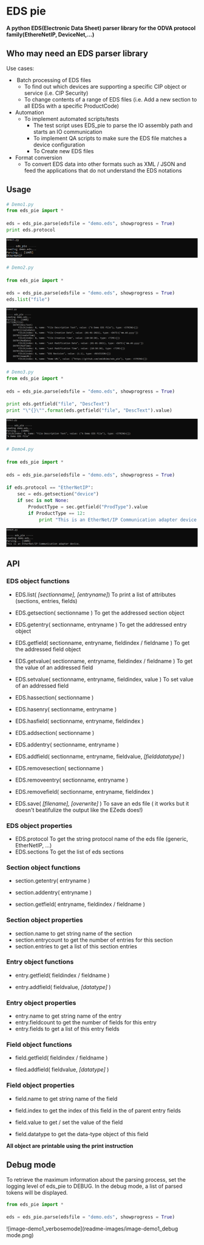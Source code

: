 # EDS pie

**A python EDS(Electronic Data Sheet) parser library for the ODVA protocol family(EthereNetIP, DeviceNet,...)**



## Who may need an EDS parser library

Use cases:

- ​	Batch processing of EDS files
  - To find out which devices are supporting a specific CIP object or service (i.e. CIP Security)
  - To change contents of a range of EDS files (i.e. Add a new section to all EDSs with a specific ProductCode)
- Automation
  - To implement automated scripts/tests
    - The test script uses EDS_pie to parse the IO assembly path and starts an IO communication
    - To implement QA scripts to make sure the EDS file matches a device configuration
    - To Create new EDS files
- Format conversion
  - To convert EDS data into other formats such as XML / JSON and feed the applications that do not understand the EDS notations





## Usage

```python
# Demo1.py
from eds_pie import *

eds = eds_pie.parse(edsfile = "demo.eds", showprogress = True)
print eds.protocol

```

![image-demo1](readme-images/image-demo1.png)



```python
# Demo2.py

from eds_pie import *

eds = eds_pie.parse(edsfile = "demo.eds", showprogress = True)
eds.list("file")
```

![image-demo2](readme-images/image-demo2.png)



```python
# Demo3.py
from eds_pie import *

eds = eds_pie.parse(edsfile = "demo.eds", showprogress = True)

print eds.getfield("file", "DescText")
print "\"{}\"".format(eds.getfield("file", "DescText").value)

```

![image-demo3](readme-images/image-demo3.png)



```python
# Demo4.py

from eds_pie import *

eds = eds_pie.parse(edsfile = "demo.eds", showprogress = True)

if eds.protocol == "EtherNetIP":
    sec = eds.getsection("device")
    if sec is not None:
        ProductType = sec.getfield("ProdType").value
        if ProductType == 12:
            print "This is an EtherNet/IP Communication adapter device."
```

![image-demo4](readme-images/image-demo4.png)







## API

### EDS object functions

- EDS.list( *[sectionname],* *[entryname]*) To print a list of attributes (sections, entries, fields)

- EDS.getsection( sectionname ) To get the addressed section object
- EDS.getentry( sectionname, entryname ) To get the addressed entry object
- EDS.getfield( sectionname, entryname, fieldindex / fieldname ) To get the addressed field object
- EDS.getvalue( sectionname, entryname, fieldindex / fieldname ) To get the value of an addressed field
- EDS.setvalue( sectionname, entryname, fieldindex, value ) To set value of an addressed field
- EDS.hassection( sectionname )
- EDS.hasenry( sectionname, entryname )
- EDS.hasfield( sectionname, entryname, fieldindex )
- EDS.addsection( sectionname )
- EDS.addentry( sectionname, entryname )
- EDS.addfield( sectionname, entryname, fieldvalue, *[fielddatatype]* )
- EDS.removesection( sectionname )
- EDS.removeentry( sectionname, entryname )
- EDS.removefield( sectionname, entryname, fieldindex )
- EDS.save( *[filename], [overwrite]* )	To save an eds file ( it works but it doesn't beatifulize the output like the EZeds does!)

### EDS object properties

- EDS.protocol 	To get the string protocol name of the eds file (generic, EtherNetIP, ...)
- EDS.sections      To get the list of eds sections

### Section object functions

- section.getentry( entryname )

- section.addentry( entryname )
- section.getfield( entryname, fieldindex / fieldname )

### Section object properties

- section.name			to get string name of the section
- section.entrycount   to get the number of entries for this section
- section.entries          to get a list of this section entries

### Entry object functions

- entry.getfield( fieldindex / fieldname )

- entry.addfield( fieldvalue, *[datatype]* )

### Entry object properties

- entry.name			to get string name of the entry
- entry.fieldcount   to get the number of fields for this entry
- entry.fields           to get a list of this entry fields

### Field object functions

- field.getfield( fieldindex / fieldname )

- filed.addfield( fieldvalue, *[datatype]* )

### Field object properties

- field.name			to get string name of the field

- field.index            to get the index of this field in the of parent entry fields

- field.value            to get / set the value of the field

- field.datatype     to get the data-type object of this field

  

**All object are printable using the print instruction**





## Debug mode

To retrieve the maximum information about the parsing process, set the logging level of eds_pie to DEBUG. In the debug mode, a list of parsed tokens will be displayed. 

```python
from eds_pie import *

eds = eds_pie.parse(edsfile = "demo.eds", showprogress = True)
```

![image-demo1_verbosemode](readme-images/image-demo1_debug mode.png)

